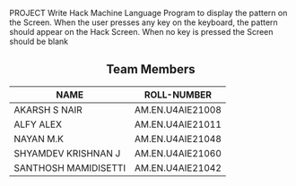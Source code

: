 PROJECT 
 Write Hack Machine Language Program to display the pattern on the Screen. 
When the user presses any key on the keyboard, the pattern should appear on the Hack Screen. When no key is pressed the Screen should be blank
<div align="center">
  
## Team Members
| **NAME** | **ROLL-NUMBER** | 
| --- | --- | 
| AKARSH S NAIR |AM.EN.U4AIE21008|
| ALFY ALEX | AM.EN.U4AIE21011   |
| NAYAN M.K | AM.EN.U4AIE21048   |
| SHYAMDEV KRISHNAN J | AM.EN.U4AIE21060 |
| SANTHOSH MAMIDISETTI | AM.EN.U4AIE21042 |
  </div>
